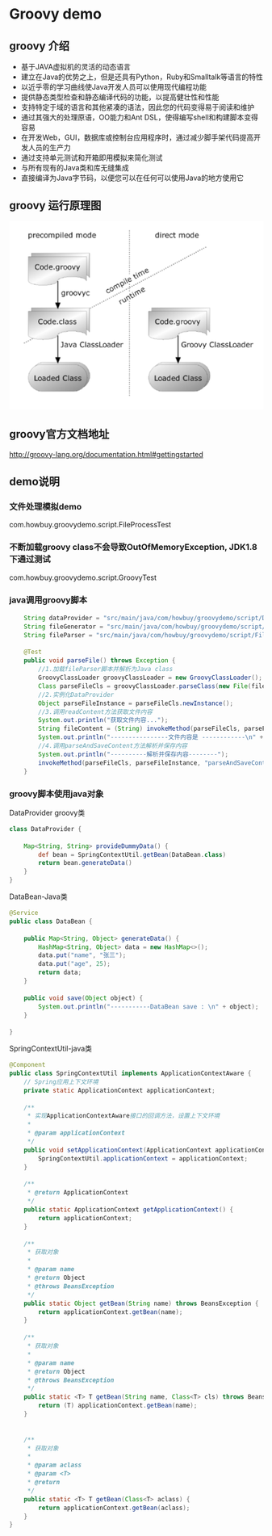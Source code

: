 # Groovy demo  

## groovy 介绍

* 基于JAVA虚拟机的灵活的动态语言
* 建立在Java的优势之上，但是还具有Python，Ruby和Smalltalk等语言的特性
* 以近乎零的学习曲线使Java开发人员可以使用现代编程功能
* 提供静态类型检查和静态编译代码的功能，以提高健壮性和性能
* 支持特定于域的语言和其他紧凑的语法，因此您的代码变得易于阅读和维护
* 通过其强大的处理原语，OO能力和Ant DSL，使得编写shell和构建脚本变得容易
* 在开发Web，GUI，数据库或控制台应用程序时，通过减少脚手架代码提高开发人员的生产力
* 通过支持单元测试和开箱即用模拟来简化测试
* 与所有现有的Java类和库无缝集成
* 直接编译为Java字节码，以便您可以在任何可以使用Java的地方使用它

## groovy 运行原理图
![groovy运行原理图](https://raw.githubusercontent.com/LiaoYiWei/groovydemo/master/doc/groovy.png)

## groovy官方文档地址
<http://groovy-lang.org/documentation.html#gettingstarted>

## demo说明
### 文件处理模拟demo  
com.howbuy.groovydemo.script.FileProcessTest 

### 不断加载groovy class不会导致OutOfMemoryException, JDK1.8下通过测试  
com.howbuy.groovydemo.script.GroovyTest

### java调用groovy脚本  
```java
    String dataProvider = "src/main/java/com/howbuy/groovydemo/script/DataProvider.groovy";
    String fileGenerator = "src/main/java/com/howbuy/groovydemo/script/FileGenerator.groovy";
    String fileParser = "src/main/java/com/howbuy/groovydemo/script/FileParser.groovy";

    @Test
    public void parseFile() throws Exception {
        //1.加载fileParser脚本并解析为Java class
        GroovyClassLoader groovyClassLoader = new GroovyClassLoader();
        Class parseFileCls = groovyClassLoader.parseClass(new File(fileParser));
        //2.实例化DataProvider
        Object parseFileInstance = parseFileCls.newInstance();
        //3.调用readContent方法获取文件内容
        System.out.println("获取文件内容...");
        String fileContent = (String) invokeMethod(parseFileCls, parseFileInstance, "readContent", new ArrayList<>());
        System.out.println("----------------文件内容是 ------------\n" + fileContent);
        //4.调用parseAndSaveContent方法解析并保存内容
        System.out.println("----------解析并保存内容--------");
        invokeMethod(parseFileCls, parseFileInstance, "parseAndSaveContent", Lists.newArrayList(String.class), fileContent);
    }
```
### groovy脚本使用java对象  
DataProvider groovy类
```groovy
class DataProvider {

    Map<String, String> provideDummyData() {
        def bean = SpringContextUtil.getBean(DataBean.class)
        return bean.generateData()
    }
}
```
DataBean-Java类
```java
@Service
public class DataBean {

    public Map<String, Object> generateData() {
        HashMap<String, Object> data = new HashMap<>();
        data.put("name", "张三");
        data.put("age", 25);
        return data;
    }

    public void save(Object object) {
        System.out.println("-----------DataBean save : \n" + object);
    }

}
```
SpringContextUtil-java类
```java
@Component
public class SpringContextUtil implements ApplicationContextAware {
    // Spring应用上下文环境
    private static ApplicationContext applicationContext;

    /**
     * 实现ApplicationContextAware接口的回调方法，设置上下文环境
     *
     * @param applicationContext
     */
    public void setApplicationContext(ApplicationContext applicationContext) {
        SpringContextUtil.applicationContext = applicationContext;
    }

    /**
     * @return ApplicationContext
     */
    public static ApplicationContext getApplicationContext() {
        return applicationContext;
    }

    /**
     * 获取对象
     *
     * @param name
     * @return Object
     * @throws BeansException
     */
    public static Object getBean(String name) throws BeansException {
        return applicationContext.getBean(name);
    }

    /**
     * 获取对象
     *
     * @param name
     * @return Object
     * @throws BeansException
     */
    public static <T> T getBean(String name, Class<T> cls) throws BeansException {
        return (T) applicationContext.getBean(name);
    }


    /**
     * 获取对象
     *
     * @param aclass
     * @param <T>
     * @return
     */
    public static <T> T getBean(Class<T> aclass) {
        return applicationContext.getBean(aclass);
    }
}
```







